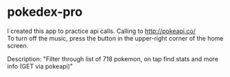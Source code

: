# pokedex-pro
I created this app to practice api calls. Calling to http://pokeapi.co/<br>
To turn off the music, press the button in the upper-right corner of the home screen.

Description: "Filter through list of 718 pokemon, on tap find stats and more info (GET via pokeapi)"
